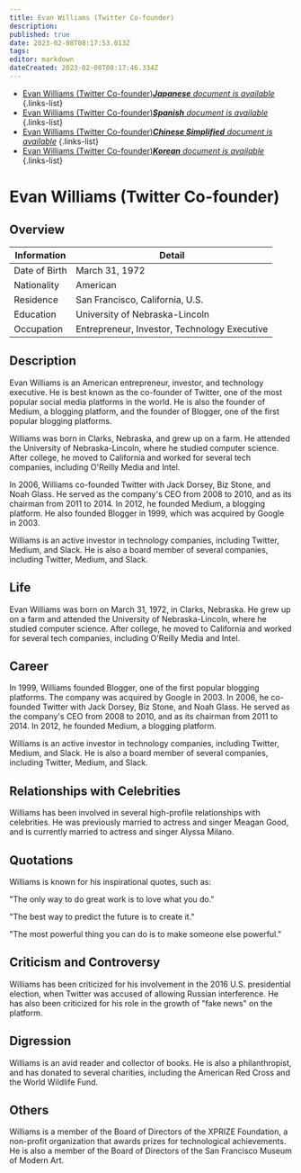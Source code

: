 ```yaml
---
title: Evan Williams (Twitter Co-founder)
description: 
published: true
date: 2023-02-08T08:17:53.013Z
tags: 
editor: markdown
dateCreated: 2023-02-08T08:17:46.334Z
---
```


- [Evan Williams (Twitter Co-founder)***Japanese** document is available*](/ja/Knowledge-base/Dictionary/Person/evan-williams-twitter-co-founder)
{.links-list}
- [Evan Williams (Twitter Co-founder)***Spanish** document is available*](/es/Knowledge-base/Dictionary/Person/evan-williams-twitter-co-founder)
{.links-list}
- [Evan Williams (Twitter Co-founder)***Chinese Simplified** document is available*](/zh/Knowledge-base/Dictionary/Person/evan-williams-twitter-co-founder)
{.links-list}
- [Evan Williams (Twitter Co-founder)***Korean** document is available*](/ko/Knowledge-base/Dictionary/Person/evan-williams-twitter-co-founder)
{.links-list}


# Evan Williams (Twitter Co-founder)

## Overview

| Information | Detail |
| ---------- | ------ |
| Date of Birth | March 31, 1972 |
| Nationality | American |
| Residence | San Francisco, California, U.S. |
| Education | University of Nebraska-Lincoln |
| Occupation | Entrepreneur, Investor, Technology Executive |

## Description

Evan Williams is an American entrepreneur, investor, and technology executive. He is best known as the co-founder of Twitter, one of the most popular social media platforms in the world. He is also the founder of Medium, a blogging platform, and the founder of Blogger, one of the first popular blogging platforms.

Williams was born in Clarks, Nebraska, and grew up on a farm. He attended the University of Nebraska-Lincoln, where he studied computer science. After college, he moved to California and worked for several tech companies, including O'Reilly Media and Intel.

In 2006, Williams co-founded Twitter with Jack Dorsey, Biz Stone, and Noah Glass. He served as the company's CEO from 2008 to 2010, and as its chairman from 2011 to 2014. In 2012, he founded Medium, a blogging platform. He also founded Blogger in 1999, which was acquired by Google in 2003.

Williams is an active investor in technology companies, including Twitter, Medium, and Slack. He is also a board member of several companies, including Twitter, Medium, and Slack.

## Life

Evan Williams was born on March 31, 1972, in Clarks, Nebraska. He grew up on a farm and attended the University of Nebraska-Lincoln, where he studied computer science. After college, he moved to California and worked for several tech companies, including O'Reilly Media and Intel.

## Career

In 1999, Williams founded Blogger, one of the first popular blogging platforms. The company was acquired by Google in 2003. In 2006, he co-founded Twitter with Jack Dorsey, Biz Stone, and Noah Glass. He served as the company's CEO from 2008 to 2010, and as its chairman from 2011 to 2014. In 2012, he founded Medium, a blogging platform.

Williams is an active investor in technology companies, including Twitter, Medium, and Slack. He is also a board member of several companies, including Twitter, Medium, and Slack.

## Relationships with Celebrities

Williams has been involved in several high-profile relationships with celebrities. He was previously married to actress and singer Meagan Good, and is currently married to actress and singer Alyssa Milano.

## Quotations

Williams is known for his inspirational quotes, such as:

"The only way to do great work is to love what you do."

"The best way to predict the future is to create it."

"The most powerful thing you can do is to make someone else powerful."

## Criticism and Controversy

Williams has been criticized for his involvement in the 2016 U.S. presidential election, when Twitter was accused of allowing Russian interference. He has also been criticized for his role in the growth of "fake news" on the platform.

## Digression

Williams is an avid reader and collector of books. He is also a philanthropist, and has donated to several charities, including the American Red Cross and the World Wildlife Fund.

## Others

Williams is a member of the Board of Directors of the XPRIZE Foundation, a non-profit organization that awards prizes for technological achievements. He is also a member of the Board of Directors of the San Francisco Museum of Modern Art.